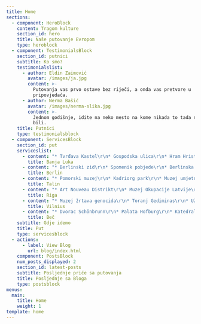 ```yaml
---
title: Home
sections:
  - component: HeroBlock
    content: Tragom kulture
    section_id: hero
    title: Naše putovanje Evropom
    type: heroblock
  - component: TestimonialsBlock
    section_id: putnici
    subtitle: Ko smo?
    testimonialslist:
      - author: Eldin Zaimović
        avatar: /images/ja.jpg
        content: >-
          Putovanja vas prvo ostave bez riječi, a onda vas pretvore u
          pripovjedača.
      - author: Nerma Bašić
        avatar: /images/nerma-slika.jpg
        content: >-
          Jednom godišnje, idite na neko mesto na kome nikada to tada niste
          bili.
    title: Putnici
    type: testimonialsblock
  - component: ServicesBlock
    section_id: put
    serviceslist:
      - content: "* Tvrđava Kastel\r\n* Gospodska ulica\r\n* Hram Hrista Spasitelja\r\n* Ferhadija"
        title: Banja Luka
      - content: "* Berlinski zid\r\n* Spomenik pobjede\r\n* Berlinska katedrala\r\n* Židovski muzej \r\n* Njemački parlament – Bundestag\r\n* Branderburška kapija\r\n* Aleksandrov trg i TV toranj\r\n* Muzej Gestapo - Topografija terora\r\n* Checkpoint Charlie"
        title: Berlin
      - content: "* Pomorski muzej\r\n* Kadriorg park\r\n* Muzej umjetnosti KUMU\r\n* Olafova crkva\r\n* Apoteka Gradske vijećnice\r\n* TV Toranj\r\n* Telliskivi Creative City"
        title: Talin
      - content: "* Art Nouveau Distrikt\r\n* Muzej Okupacije Latvije\r\n* Katedrala Rige\r\n* Riški dvorac\r\n* Riga Geto i Muzej Holokausta\r\n* Kuća crnih glavi"
        title: Riga
      - content: "* Muzej žrtava genocida\r\n* Toranj Gediminas\r\n* Užupis\r\n* Vrata zore\r\n* Ulica Literatu\r\n* Frank Zappa Memorial"
        title: Vilnius
      - content: "* Dvorac Schönbrunn\r\n* Palata Hofburg\r\n* Katedrala Svetog Stefana\r\n* Državna opera\r\n* Gradska vijećnica\r\n* Hundertwasserhaus muzej\r\n* Crkva Svetog Petra\r\n* Zabavni park Prater\r\n* Karlov trg"
        title: Beč
    subtitle: Gdje idemo
    title: Put
    type: servicesblock
  - actions:
      - label: View Blog
        url: blog/index.html
    component: PostsBlock
    num_posts_displayed: 2
    section_id: latest-posts
    subtitle: Posljednje priče sa putovanja
    title: Posljednje sa Bloga
    type: postsblock
menus:
  main:
    title: Home
    weight: 1
template: home
---
```


